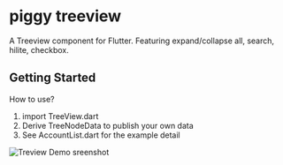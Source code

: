 # piggy treeview

A Treeview component for Flutter.
Featuring expand/collapse all, search, hilite, checkbox.

## Getting Started

How to use? 
1. import TreeView.dart
2. Derive TreeNodeData to publish your own data
3. See AccountList.dart for the example detail

![Treview Demo sreenshot](https://user-images.githubusercontent.com/31315360/35859742-cea790e0-0b73-11e8-81dc-5d0ffbb04229.png "Treeview Demo")